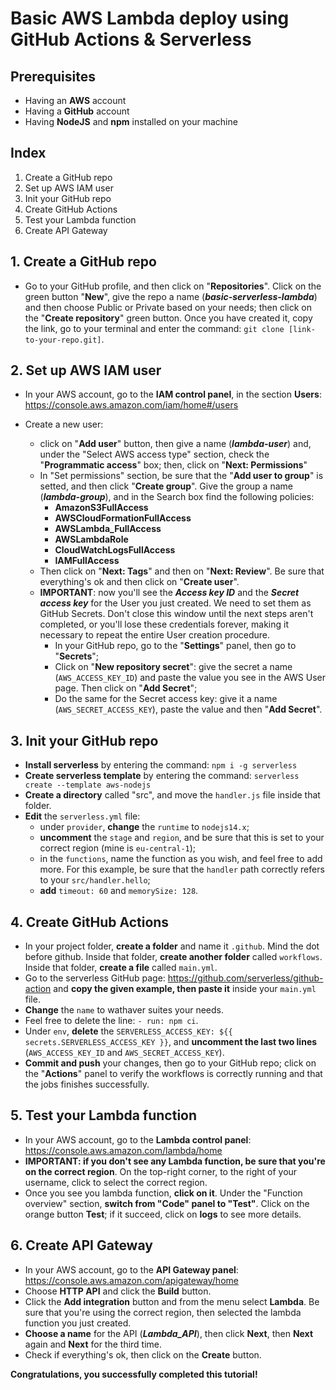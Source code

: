 ﻿# Basic AWS Lambda deploy using GitHub Actions & Serverless

## Prerequisites
 - Having an **AWS** account
 - Having a **GitHub** account
 - Having **NodeJS** and **npm** installed on your machine

## Index

 1. Create a GitHub repo
 2. Set up AWS IAM user
 3. Init your GitHub repo
 4. Create GitHub Actions
 5. Test your Lambda function
 6. Create API Gateway

## 1. Create a GitHub repo

 - Go to your GitHub profile, and then click on "**Repositories**". Click on the green button "**New**", give the repo a name (***basic-serverless-lambda***) and then choose Public or Private based on your needs; then click on the "**Create repository**" green button. Once you have created it, copy the link, go to your terminal and enter the command: `git clone [link-to-your-repo.git]`.

## 2. Set up AWS IAM user

 - In your AWS account, go to the **IAM control panel**, in the section **Users**:
   https://console.aws.amazon.com/iam/home#/users
   
 - Create a new user:
	 - click on "**Add user**" button, then give a name (***lambda-user***) and, under the "Select AWS access type" section, check the "**Programmatic access**" box; then, click on "**Next: Permissions**"
	 - In "Set permissions" section, be sure that the "**Add user to group**" is setted, and then click "**Create group**". Give the group a name (***lambda-group***), and in the Search box find the following policies:
		 - **AmazonS3FullAccess**
		 - **AWSCloudFormationFullAccess**
		 - **AWSLambda_FullAccess**
		 - **AWSLambdaRole**
		 - **CloudWatchLogsFullAccess**
		 - **IAMFullAccess**
	 - Then click on "**Next: Tags**" and then on "**Next: Review**". Be sure that everything's ok and then click on "**Create user**".
	 - **IMPORTANT**: now you'll see the ***Access key ID*** and the ***Secret access key*** for the User you just created. We need to set them as GitHub Secrets. Don't close this window until the next steps aren't completed, or you'll lose these credentials forever, making it necessary to repeat the entire User creation procedure.
		 - In your GitHub repo, go to the "**Settings**" panel, then go to "**Secrets**";
		 - Click on "**New repository secret**": give the secret a name (`AWS_ACCESS_KEY_ID`) and paste the value you see in the AWS User page. Then click on "**Add Secret**";
		 - Do the same for the Secret access key: give it a name (`AWS_SECRET_ACCESS_KEY`), paste the value and then "**Add Secret**".

## 3. Init your GitHub repo

 - **Install serverless** by entering the command: `npm i -g serverless`
 - **Create serverless template** by entering the command: `serverless create --template aws-nodejs`
 - **Create a directory** called "src", and move the `handler.js` file inside that folder. 
 - **Edit** the `serverless.yml` file:
	 - under `provider`, **change** the `runtime` to `nodejs14.x`;
	 - **uncomment** the `stage` and `region`, and be sure that this is set to your correct region (mine is `eu-central-1`);
	 - in the `functions`, name the function as you wish, and feel free to add more. For this example, be sure that the `handler` path correctly refers to your `src/handler.hello`;
	 - **add** `timeout: 60` and `memorySize: 128`.

## 4. Create GitHub Actions

 - In your project folder, **create a folder** and name it `.github`. Mind the dot before github. Inside that folder, **create another folder** called `workflows`. Inside that folder, **create a file** called `main.yml`.
 - Go to the serverless GitHub page: https://github.com/serverless/github-action and **copy the given example, then paste it** inside your `main.yml` file.
 - **Change** the `name` to wathaver suites your needs.
 - Feel free to delete the line: `- run: npm ci`.
 - Under `env`, **delete** the `SERVERLESS_ACCESS_KEY: ${{ secrets.SERVERLESS_ACCESS_KEY }}`, and **uncomment the last two lines** (`AWS_ACCESS_KEY_ID` and `AWS_SECRET_ACCESS_KEY`).
 - **Commit and push** your changes, then go to your GitHub repo; click on the "**Actions**" panel to verify the workflows is correctly running and that the jobs finishes successfully.

## 5. Test your Lambda function

 - In your AWS account, go to the **Lambda control panel**: https://console.aws.amazon.com/lambda/home
 - **IMPORTANT: if you don't see any Lambda function, be sure that you're on the correct region**. On the top-right corner, to the right of your username, click to select the correct region.
 -  Once you see you lambda function, **click on it**. Under the "Function overview" section, **switch from "Code" panel to "Test"**. Click on the orange button **Test**; if it succeed, click on **logs** to see more details.

## 6. Create API Gateway

 - In your AWS account, go to the **API Gateway panel**: https://console.aws.amazon.com/apigateway/home
 - Choose **HTTP API** and click the **Build** button.
 - Click the **Add integration** button and from the menu select **Lambda**. Be sure that you're using the correct region, then selected the lambda function you just created.
 -  **Choose a name** for the API (***Lambda_API***), then click **Next**, then **Next** again and **Next** for the third time.
 - Check if everything's ok, then click on the **Create** button.

**Congratulations, you successfully completed this tutorial!**
